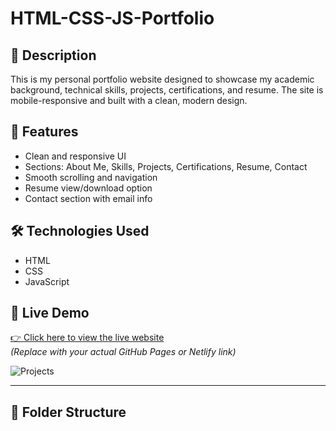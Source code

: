 # HTML-CSS-JS-Portfolio

## 📌 Description 
This is my personal portfolio website designed to showcase my academic background, technical skills, projects, certifications, and resume. The site is mobile-responsive and built with a clean, modern design.

## 🚀 Features  
- Clean and responsive UI  
- Sections: About Me, Skills, Projects, Certifications, Resume, Contact  
- Smooth scrolling and navigation  
- Resume view/download option  
- Contact section with email info

## 🛠️ Technologies Used  
- HTML
- CSS
- JavaScript  

## 🔗 Live Demo  
[👉 Click here to view the live website](https://github.com/akankshapalisetty1/HTML-CSS-JS-Portfolio/)  
*(Replace with your actual GitHub Pages or Netlify link)*

![Projects](screenshots/projects.png)

---

## 📁 Folder Structure  

